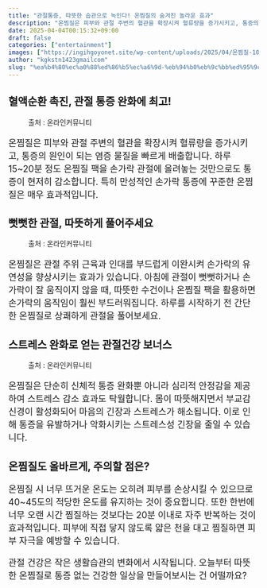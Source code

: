 ```yaml
---
title: "관절통증, 따뜻한 습관으로 녹인다! 온찜질의 숨겨진 놀라운 효과"
description: "온찜질은 피부와 관절 주변의 혈관을 확장시켜 혈류량을 증가시키고, 통증의 원인이 되는 염증 물질을 빠르게 배출합니다. 하루 15~20분 정도 온찜질 팩을 손가락 관절에 올려놓는 것만으로도 통증이 현저히 감소합니다. 특히 만성적인 손가락 통증에 꾸준한 온찜질은 매우 효과"
date: 2025-04-04T00:15:32+09:00
draft: false
categories: ["entertainment"]
images: ["https://ingihgoyonet.site/wp-content/uploads/2025/04/온찜질-1024x683.jpg", "https://ingihgoyonet.site/wp-content/uploads/2025/04/관절건강-1024x683.jpg", "https://ingihgoyonet.site/wp-content/uploads/2025/04/스트레스-1024x683.jpg"]
author: "kgkstn1423gmailcom"
slug: "%ea%b4%80%ec%a0%88%ed%86%b5%ec%a6%9d-%eb%94%b0%eb%9c%bb%ed%95%9c-%ec%8a%b5%ea%b4%80%ec%9c%bc%eb%a1%9c-%eb%85%b9%ec%9d%b8%eb%8b%a4-%ec%98%a8%ec%b0%9c%ec%a7%88%ec%9d%98-%ec%88%a8%ea%b2%a8%ec%a7%84"
---
```


<h2 >혈액순환 촉진, 관절 통증 완화에 최고!</h2> <figure ><img src="https://ingihgoyonet.site/wp-content/uploads/2025/04/온찜질-1024x683.jpg" alt="" style="aspect-ratio:16/9;object-fit:cover"/><figcaption >출처 : 온라인커뮤니티</figcaption></figure> <p style="font-size:18px">온찜질은 피부와 관절 주변의 혈관을 확장시켜 혈류량을 증가시키고, 통증의 원인이 되는 염증 물질을 빠르게 배출합니다. 하루 15~20분 정도 온찜질 팩을 손가락 관절에 올려놓는 것만으로도 통증이 현저히 감소합니다. 특히 만성적인 손가락 통증에 꾸준한 온찜질은 매우 효과적입니다.</p> <h2 >뻣뻣한 관절, 따뜻하게 풀어주세요</h2> <figure ><img src="https://ingihgoyonet.site/wp-content/uploads/2025/04/관절건강-1024x683.jpg" alt="" /><figcaption >출처 : 온라인커뮤니티</figcaption></figure> <p style="font-size:18px">온찜질은 관절 주위 근육과 인대를 부드럽게 이완시켜 손가락의 유연성을 향상시키는 효과가 있습니다. 아침에 관절이 뻣뻣하거나 손가락이 잘 움직이지 않을 때, 따뜻한 수건이나 온찜질 팩을 활용하면 손가락의 움직임이 훨씬 부드러워집니다. 하루를 시작하기 전 간단한 온찜질로 상쾌하게 관절을 풀어보세요.</p> <h2 >스트레스 완화로 얻는 관절건강 보너스</h2> <figure ><img src="https://ingihgoyonet.site/wp-content/uploads/2025/04/스트레스-1024x683.jpg" alt="" /><figcaption >출처 : 온라인커뮤니티</figcaption></figure> <p style="font-size:18px">온찜질은 단순히 신체적 통증 완화뿐 아니라 심리적 안정감을 제공하여 스트레스 감소 효과도 탁월합니다. 몸이 따뜻해지면서 부교감신경이 활성화되어 마음의 긴장과 스트레스가 해소됩니다. 이로 인해 통증을 유발하거나 악화시키는 스트레스성 긴장을 줄일 수 있습니다.</p> <h2 >온찜질도 올바르게, 주의할 점은?</h2> <p style="font-size:18px">온찜질 시 너무 뜨거운 온도는 오히려 피부를 손상시킬 수 있으므로 40~45도의 적당한 온도를 유지하는 것이 중요합니다. 또한 한번에 너무 오랜 시간 찜질하는 것보다는 20분 이내로 자주 반복하는 것이 효과적입니다. 피부에 직접 닿지 않도록 얇은 천을 대고 찜질하면 피부 자극을 예방할 수 있습니다.</p> <p style="font-size:18px">관절 건강은 작은 생활습관의 변화에서 시작됩니다. 오늘부터 따뜻한 온찜질로 통증 없는 건강한 일상을 만들어보시는 건 어떨까요?</p>
